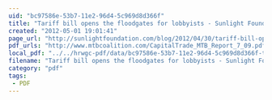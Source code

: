 ```yaml
---
uid: "bc97586e-53b7-11e2-96d4-5c969d8d366f"
title: "Tariff bill opens the floodgates for lobbyists - Sunlight Foundation"
created: "2012-05-01 19:01:41"
page_url: "http://sunlightfoundation.com/blog/2012/04/30/tariff-bill-opens-the-floodgates-for-lobbyists/"
pdf_urls: "http://www.mtbcoalition.com/CapitalTrade_MTB_Report_7_09.pdf"
local_pdf: "../../hrwgc-pdf/data/bc97586e-53b7-11e2-96d4-5c969d8d366f-tariff-bill-opens-the-floodgates-for-lobbyists-sunlight-foundation.pdf"
filename: "Tariff bill opens the floodgates for lobbyists - Sunlight Foundation.html"
category: "pdf"
tags: 
 - PDF
---
```

